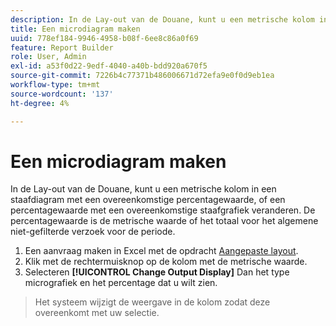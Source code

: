 ```yaml
---
description: In de Lay-out van de Douane, kunt u een metrische kolom in een staafdiagram met een overeenkomstige percentagewaarde, of een percentagewaarde met een overeenkomstige staafgrafiek veranderen. De percentagewaarde is de metrische waarde of het totaal voor het algemene niet-gefilterde verzoek voor de periode.
title: Een microdiagram maken
uuid: 778ef184-9946-4958-b08f-6ee8c86a0f69
feature: Report Builder
role: User, Admin
exl-id: a53f0d22-9edf-4040-a40b-bdd920a670f5
source-git-commit: 7226b4c77371b486006671d72efa9e0f0d9eb1ea
workflow-type: tm+mt
source-wordcount: '137'
ht-degree: 4%

---
```


# Een microdiagram maken

In de Lay-out van de Douane, kunt u een metrische kolom in een staafdiagram met een overeenkomstige percentagewaarde, of een percentagewaarde met een overeenkomstige staafgrafiek veranderen. De percentagewaarde is de metrische waarde of het totaal voor het algemene niet-gefilterde verzoek voor de periode.

1. Een aanvraag maken in Excel met de opdracht [Aangepaste layout](/help/analyze/report-builder/layout/configure-the-custom-layout.md).
1. Klik met de rechtermuisknop op de kolom met de metrische waarde.
1. Selecteren **[!UICONTROL Change Output Display]** Dan het type micrografiek en het percentage dat u wilt zien.
>Het systeem wijzigt de weergave in de kolom zodat deze overeenkomt met uw selectie.
